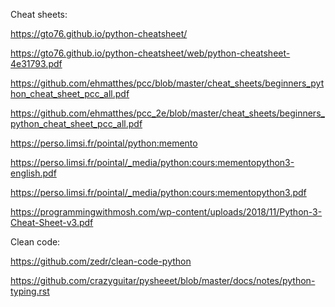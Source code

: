 Cheat sheets:

https://gto76.github.io/python-cheatsheet/

https://gto76.github.io/python-cheatsheet/web/python-cheatsheet-4e31793.pdf

https://github.com/ehmatthes/pcc/blob/master/cheat_sheets/beginners_python_cheat_sheet_pcc_all.pdf

https://github.com/ehmatthes/pcc_2e/blob/master/cheat_sheets/beginners_python_cheat_sheet_pcc_all.pdf

https://perso.limsi.fr/pointal/python:memento

https://perso.limsi.fr/pointal/_media/python:cours:mementopython3-english.pdf

https://perso.limsi.fr/pointal/_media/python:cours:mementopython3.pdf

https://programmingwithmosh.com/wp-content/uploads/2018/11/Python-3-Cheat-Sheet-v3.pdf


Clean code:

https://github.com/zedr/clean-code-python

https://github.com/crazyguitar/pysheeet/blob/master/docs/notes/python-typing.rst
